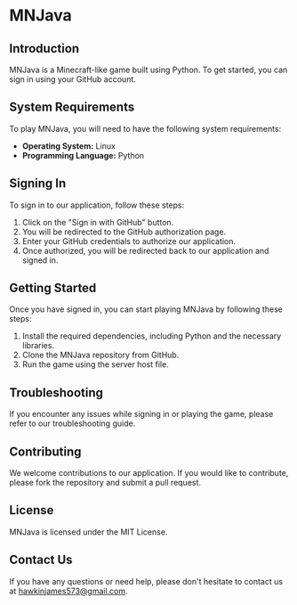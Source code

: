  # MNJava
## Introduction
MNJava is a Minecraft-like game built using Python. To get started, you can sign in using your GitHub account.

## System Requirements
To play MNJava, you will need to have the following system requirements:
* **Operating System:** Linux
* **Programming Language:** Python

## Signing In
To sign in to our application, follow these steps:
1. Click on the "Sign in with GitHub" button.
2. You will be redirected to the GitHub authorization page.
3. Enter your GitHub credentials to authorize our application.
4. Once authorized, you will be redirected back to our application and signed in.

## Getting Started
Once you have signed in, you can start playing MNJava by following these steps:
1. Install the required dependencies, including Python and the necessary libraries.
2. Clone the MNJava repository from GitHub.
3. Run the game using the server host file.

## Troubleshooting
If you encounter any issues while signing in or playing the game, please refer to our troubleshooting guide.

## Contributing
We welcome contributions to our application. If you would like to contribute, please fork the repository and submit a pull request.

## License
MNJava is licensed under the MIT License.

## Contact Us
If you have any questions or need help, please don't hesitate to contact us at [hawkinjames573@gmail.com](mailto:hawkinjames573@gmail.com).